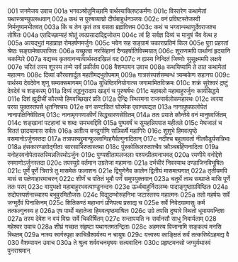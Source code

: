 001	जनमेजय उवाच
001a	भगवञ्श्रोतुमिच्छामि पार्थस्याक्लिष्टकर्मणः
001c	विस्तरेण कथामेतां यथास्त्राण्युपलब्धवान्
002a	कथं स पुरुषव्याघ्रो दीर्घबाहुर्धनञ्जयः
002c	वनं प्रविष्टस्तेजस्वी निर्मनुष्यमभीतवत्
003a	किं च तेन कृतं तत्र वसता ब्रह्मवित्तम
003c	कथं च भगवान्स्थाणुर्देवराजश्च तोषितः
004a	एतदिच्छाम्यहं श्रोतुं त्वत्प्रसादाद्द्विजोत्तम
004c	त्वं हि सर्वज्ञ दिव्यं च मानुषं चैव वेत्थ ह
005a	अत्यद्भुतं महाप्राज्ञ रोमहर्षणमर्जुनः
005c	भवेन सह सङ्ग्रामं चकाराप्रतिमं किल
005e	पुरा प्रहरतां श्रेष्ठः सङ्ग्रामेष्वपराजितः
006a	यच्छ्रुत्वा नरसिंहानां दैन्यहर्षातिविस्मयात्
006c	शूराणामपि पार्थानां हृदयानि चकम्पिरे
007a	यद्यच्च कृतवानन्यत्पार्थस्तदखिलं वद
007c	न ह्यस्य निन्दितं जिष्णोः सुसूक्ष्ममपि लक्षये
007e	चरितं तस्य शूरस्य तन्मे सर्वं प्रकीर्तय
008	वैशम्पायन उवाच
008a	कथयिष्यामि ते तात कथामेतां महात्मनः
008c	दिव्यां कौरवशार्दूल महतीमद्भुतोपमाम्
009a	गात्रसंस्पर्शसम्बन्धं त्र्यम्बकेण सहानघ
009c	पार्थस्य देवदेवेन शृणु सम्यक्समागमम्
010a	युधिष्ठिरनियोगात्स जगामामितविक्रमः
010c	शक्रं सुरेश्वरं द्रष्टुं देवदेवं च शङ्करम्
011a	दिव्यं तद्धनुरादाय खड्गं च पुरुषर्षभः
011c	महाबलो महाबाहुरर्जुनः कार्यसिद्धये
011e	दिशं ह्युदीचीं कौरव्यो हिमवच्छिखरं प्रति
012a	ऐन्द्रिः स्थिरमना राजन्सर्वलोकमहारथः
012c	त्वरया परया युक्तस्तपसे धृतनिश्चयः
012e	वनं कण्टकितं घोरमेक एवान्वपद्यत
013a	नानापुष्पफलोपेतं नानापक्षिनिषेवितम्
013c	नानामृगगणाकीर्णं सिद्धचारणसेवितम्
014a	ततः प्रयाते कौन्तेये वनं मानुषवर्जितम्
014c	शङ्खानां पटहानां च शब्दः समभवद्दिवि
015a	पुष्पवर्षं च सुमहन्निपपात महीतले
015c	मेघजालं च विततं छादयामास सर्वतः
016a	अतीत्य वनदुर्गाणि सन्निकर्षे महागिरेः
016c	शुशुभे हिमवत्पृष्ठे वसमानोऽर्जुनस्तदा
017a	तत्रापश्यद्द्रुमान्फुल्लान्विहगैर्वल्गुनादितान्
017c	नदीश्च बहुलावर्ता नीलवैडूर्यसन्निभाः
018a	हंसकारण्डवोद्गीताः सारसाभिरुतास्तथा
018c	पुंस्कोकिलरुताश्चैव क्रौञ्चबर्हिणनादिताः
019a	मनोहरवनोपेतास्तस्मिन्नतिरथोऽर्जुनः
019c	पुण्यशीतामलजलाः पश्यन्प्रीतमनाभवत्
020a	रमणीये वनोद्देशे रममाणोऽर्जुनस्तदा
020c	तपस्युग्रे वर्तमान उग्रतेजा महामनाः
021a	दर्भचीरं निवस्याथ दण्डाजिनविभूषितः
021c	पूर्णे पूर्णे त्रिरात्रे तु मासमेकं फलाशनः
021e	द्विगुणेनैव कालेन द्वितीयं मासमत्यगात्
022a	तृतीयमपि मासं स पक्षेणाहारमाचरन्
022c	शीर्णं च पतितं भूमौ पर्णं समुपयुक्तवान्
023a	चतुर्थे त्वथ सम्प्राप्ते मासि पूर्णे ततः परम्
023c	वायुभक्षो महाबाहुरभवत्पाण्डुनन्दनः
023e	ऊर्ध्वबाहुर्निरालम्बः पादाङ्गुष्ठाग्रविष्ठितः
024a	सदोपस्पर्शनाच्चास्य बभूवुरमितौजसः
024c	विद्युदम्भोरुहनिभा जटास्तस्य महात्मनः
025a	ततो महर्षयः सर्वे जग्मुर्देवं पिनाकिनम्
025c	शितिकण्ठं महाभागं प्रणिपत्य प्रसाद्य च
025e	सर्वे निवेदयामासुः कर्म तत्फल्गुनस्य ह
026a	एष पार्थो महातेजा हिमवत्पृष्ठमाश्रितः
026c	उग्रे तपसि दुष्पारे स्थितो धूमाययन्दिशः
027a	तस्य देवेश न वयं विद्मः सर्वे चिकीर्षितम्
027c	सन्तापयति नः सर्वानसौ साधु निवार्यताम्
028	महेश्वर उवाच
028a	शीघ्रं गच्छत संहृष्टा यथागतमतन्द्रिताः
028c	अहमस्य विजानामि सङ्कल्पं मनसि स्थितम्
029a	नास्य स्वर्गस्पृहा काचिन्नैश्वर्यस्य न चायुषः
029c	यत्त्वस्य काङ्क्षितं सर्वं तत्करिष्येऽहमद्य वै
030	वैशम्पायन उवाच
030a	ते श्रुत्व शर्ववचनमृषयः सत्यवादिनः
030c	प्रहृष्टमनसो जग्मुर्यथास्वं पुनराश्रमान्
